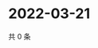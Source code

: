# 2022-03-21

共 0 条

<!-- BEGIN WEIBO -->
<!-- 最后更新时间 Mon Mar 21 2022 12:01:42 GMT+0800 (China Standard Time) -->

<!-- END WEIBO -->
